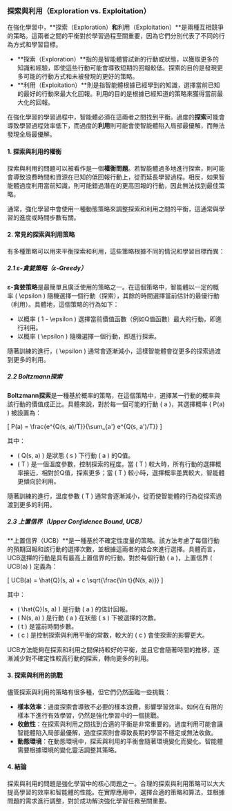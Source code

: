 ### 探索與利用（Exploration vs. Exploitation）

在強化學習中，**探索（Exploration）**和**利用（Exploitation）**是兩種互相競爭的策略。這兩者之間的平衡對於學習過程至關重要，因為它們分別代表了不同的行為方式和學習目標。

- **探索（Exploration）**指的是智能體嘗試新的行動或狀態，以獲取更多的知識和經驗，即使這些行動可能會導致短期的回報較低。探索的目的是發現更多可能的行動方式和未被發現的更好的策略。
- **利用（Exploitation）**則是指智能體根據已經學到的知識，選擇當前已知的最好的行動來最大化回報。利用的目的是根據已經知道的策略來獲得當前最大化的回報。

在強化學習的學習過程中，智能體必須在這兩者之間找到平衡。過度的**探索**可能會導致學習過程效率低下，而過度的**利用**則可能會使智能體陷入局部最優解，而無法發現全局最優解。

#### 1. 探索與利用的權衡

探索與利用的問題可以被看作是一個**權衡問題**。若智能體過多地進行探索，則可能會導致浪費時間和資源在已知的低回報行動上，從而延長學習過程。相反，如果智能體過度利用當前知識，則可能錯過潛在的更高回報的行動，因此無法找到最佳策略。

通常，強化學習中會使用一種動態策略來調整探索和利用之間的平衡，這通常與學習的進度或時間步數有關。

#### 2. 常見的探索與利用策略

有多種策略可以用來平衡探索和利用，這些策略根據不同的情況和學習目標而異：

##### 2.1 ε-貪婪策略（ε-Greedy）

**ε-貪婪策略**是最簡單且廣泛使用的策略之一。在這個策略中，智能體以一定的概率 \( \epsilon \) 隨機選擇一個行動（探索），其餘的時間選擇當前估計的最優行動（利用）。具體地，這個策略的行為如下：

- 以概率 \( 1 - \epsilon \) 選擇當前價值函數（例如Q值函數）最大的行動，即進行利用。
- 以概率 \( \epsilon \) 隨機選擇一個行動，即進行探索。

隨著訓練的進行，\( \epsilon \) 通常會逐漸減小，這樣智能體會從更多的探索過渡到更多的利用。

##### 2.2 Boltzmann探索

**Boltzmann探索**是一種基於概率的策略，在這個策略中，選擇某一行動的概率與該行動的價值成正比。具體來說，對於每一個可能的行動 \( a \)，其選擇概率 \( P(a) \) 被設置為：

\[
P(a) = \frac{e^{Q(s, a)/T}}{\sum_{a'} e^{Q(s, a')/T}}
\]

其中：
- \( Q(s, a) \) 是狀態 \( s \) 下行動 \( a \) 的Q值。
- \( T \) 是一個溫度參數，控制探索的程度。當 \( T \) 較大時，所有行動的選擇概率接近，相對於Q值，探索更多；當 \( T \) 較小時，選擇概率差異較大，智能體更傾向於利用。

隨著訓練的進行，溫度參數 \( T \) 通常會逐漸減小，從而使智能體的行為從探索過渡到更多的利用。

##### 2.3 上置信界（Upper Confidence Bound, UCB）

**上置信界（UCB）**是一種基於不確定性度量的策略。該方法考慮了每個行動的預期回報和該行動的選擇次數，並根據這兩者的結合來進行選擇。具體而言，UCB選擇的行動是具有最高上置信界的行動。對於每個行動 \( a \)，上置信界 \( UCB(a) \) 定義為：

\[
UCB(a) = \hat{Q}(s, a) + c \sqrt{\frac{\ln t}{N(s, a)}}
\]

其中：
- \( \hat{Q}(s, a) \) 是行動 \( a \) 的估計回報。
- \( N(s, a) \) 是行動 \( a \) 在狀態 \( s \) 下被選擇的次數。
- \( t \) 是當前時間步數。
- \( c \) 是控制探索與利用平衡的常數，較大的 \( c \) 會使探索的影響更大。

UCB方法能夠在探索和利用之間保持較好的平衡，並且它會隨著時間的推移，逐漸減少對不確定性較高行動的探索，轉向更多的利用。

#### 3. 探索與利用的挑戰

儘管探索與利用的策略有很多種，但它們仍然面臨一些挑戰：

- **樣本效率**：過度探索會導致不必要的樣本浪費，影響學習效率。如何在有限的樣本下進行有效學習，仍然是強化學習中的一個挑戰。
- **收斂性**：在探索與利用之間找到合適的平衡是非常重要的。過度利用可能會讓智能體陷入局部最優解，過度探索則會導致長期的學習不穩定或無法收斂。
- **動態環境**：在動態環境中，探索與利用的平衡會隨著環境變化而變化。智能體需要根據環境的變化靈活調整其策略。

#### 4. 結論

探索與利用的問題是強化學習中的核心問題之一。合理的探索與利用策略可以大大提高學習的效率和智能體的性能。在實際應用中，選擇合適的策略和算法，並根據問題的需求進行調整，對於成功解決強化學習任務至關重要。